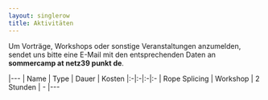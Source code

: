 ```yaml
---
layout: singlerow
title: Aktivitäten
---
```


Um Vorträge, Workshops oder sonstige Veranstaltungen anzumelden, sendet uns bitte eine E-Mail mit den entsprechenden Daten an **sommercamp at netz39 punkt de**.

|---
| Name | Type | Dauer | Kosten
|:-|:-|:-|:-
| Rope Splicing | Workshop | 2 Stunden | -
|---
